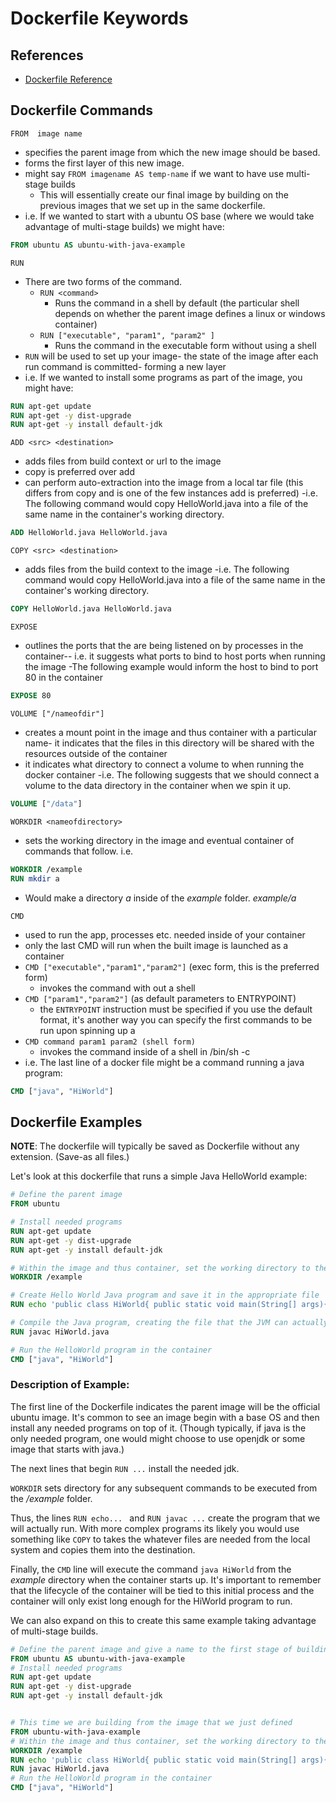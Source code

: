 # Dockerfile Keywords
## References
- [Dockerfile Reference](https://docs.docker.com/engine/reference/builder/)

## Dockerfile Commands

`FROM  image name`
- specifies the parent image from which the new image should be based. 
- forms the first layer of this new image. 
- might say `FROM imagename AS temp-name` if we want to have use multi-stage builds
    - This will essentially create our final image by building on the previous images that we set up in the same dockerfile. 
- i.e. If we wanted to start with a ubuntu OS base (where we would take advantage of multi-stage builds) we might have: 
```dockerfile
FROM ubuntu AS ubuntu-with-java-example
```


`RUN `
- There are two forms of the command. 
    - `RUN <command>` 
        - Runs the command in a shell by default (the particular shell depends on whether the parent image defines a linux or windows container)
    - `RUN ["executable", "param1", "param2" ]`
        - Runs the command in the executable form without using a shell       
- `RUN` will be used to set up your image- the state of the image after each run command is committed- forming a new layer 
- i.e. If we wanted to install some programs as part of the image, you might have: 
```dockerfile
RUN apt-get update
RUN apt-get -y dist-upgrade
RUN apt-get -y install default-jdk 
```

`ADD <src> <destination>`
- adds files from build context or url to the image
- copy is preferred over add
- can perform auto-extraction into the image from a local tar file (this differs from copy and is one of the few instances add is preferred) 
-i.e. The following command would copy HelloWorld.java into a file of the same name in the container's working directory. 
```dockerfile
ADD HelloWorld.java HelloWorld.java
```

`COPY <src> <destination>`
- adds files from the build context to the image 
-i.e. The following command would copy HelloWorld.java into a file of the same name in the container's working directory. 
```dockerfile
COPY HelloWorld.java HelloWorld.java
```

`EXPOSE `
- outlines the ports that the are being listened on by processes in the container-- i.e. it suggests what ports to bind to host ports when running the image 
-The following example would inform the host to bind to port 80 in the container
```dockerfile
EXPOSE 80
```

`VOLUME ["/nameofdir"]`
- creates a mount point in the image and thus container with a particular name- it indicates that the files in this directory will be shared with the resources outside of the container  
- it indicates what directory to connect a volume to when running the docker container
-i.e. The following suggests that we should connect a volume to the data directory in the container when we spin it up. 
```dockerfile
VOLUME ["/data"]
```

`WORKDIR <nameofdirectory>`
- sets the working directory in the image and eventual container of commands that follow. 
i.e. 
```dockerfile
WORKDIR /example
RUN mkdir a
```
- Would make a directory *a* inside of the *example* folder. *example/a* 

`CMD `
- used to run the app, processes etc. needed inside of your container 
- only the last CMD will run when the built image is launched as a container
- `CMD ["executable","param1","param2"]` (exec form, this is the preferred form)
    - invokes the command with out a shell 
- `CMD ["param1","param2"]` (as default parameters to ENTRYPOINT)
    - the `ENTRYPOINT` instruction must be specified if you use the default format, it's another way you can specify the first commands to be run upon spinning up a 
- `CMD command param1 param2 (shell form)`
    - invokes the command inside of a shell in /bin/sh -c
- i.e. The last line of a docker file might be a command running a java program: 
```dockerfile
CMD ["java", "HiWorld"]
```

## Dockerfile Examples
**NOTE**: The dockerfile will typically be saved as Dockerfile without any extension. (Save-as all files.)

Let's look at this dockerfile that runs a simple Java HelloWorld example: 
```dockerfile
# Define the parent image
FROM ubuntu

# Install needed programs
RUN apt-get update
RUN apt-get -y dist-upgrade
RUN apt-get -y install default-jdk 

# Within the image and thus container, set the working directory to the new directory example
WORKDIR /example

# Create Hello World Java program and save it in the appropriate file 
RUN echo 'public class HiWorld{ public static void main(String[] args){System.out.println("Hi world");}}'> HiWorld.java

# Compile the Java program, creating the file that the JVM can actually run 
RUN javac HiWorld.java

# Run the HelloWorld program in the container 
CMD ["java", "HiWorld"]

```

### Description of Example:
The first line of the Dockerfile indicates the parent image will be the official ubuntu image. It's common to see an image begin with a base OS and then install any needed programs on top of it. (Though typically, if java is the only needed program, one would might choose to use openjdk or some image that starts with java.) 

The next lines that begin `RUN ...` install the needed jdk. 

`WORKDIR` sets directory for any subsequent commands to be executed from the */example* folder. 

Thus, the lines `RUN echo... ` and `RUN javac ...` create the program that we will actually run. With more complex programs its likely you would use something like `COPY` to takes the whatever files are needed from the local system and copies them into the destination. 

Finally, the `CMD` line will execute the command `java HiWorld` from the *example* directory when the container starts up. It's important to remember that the lifecycle of the container will be tied to this initial process and the container will only exist long enough for the HiWorld program to run. 


We can also expand on this to create this same example taking advantage of multi-stage builds.
```dockerfile
# Define the parent image and give a name to the first stage of building our image
FROM ubuntu AS ubuntu-with-java-example
# Install needed programs
RUN apt-get update
RUN apt-get -y dist-upgrade
RUN apt-get -y install default-jdk


# This time we are building from the image that we just defined
FROM ubuntu-with-java-example 
# Within the image and thus container, set the working directory to the new directory example
WORKDIR /example
RUN echo 'public class HiWorld{ public static void main(String[] args){System.out.println("Hi world");}}'> HiWorld.java
RUN javac HiWorld.java
# Run the HelloWorld program in the container 
CMD ["java", "HiWorld"]
```


